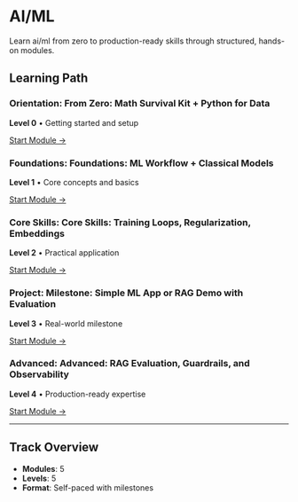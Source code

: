 # AI/ML

Learn ai/ml from zero to production-ready skills through structured, hands-on modules.

## Learning Path

### Orientation: From Zero: Math Survival Kit + Python for Data

**Level 0** • Getting started and setup

[Start Module →](https://github.com/AyhamJo7/Zero-2-Pro/blob/main/05-ai-ml/ai-00-math-python.md)

### Foundations: Foundations: ML Workflow + Classical Models

**Level 1** • Core concepts and basics

[Start Module →](https://github.com/AyhamJo7/Zero-2-Pro/blob/main/05-ai-ml/ai-01-classical-ml.md)

### Core Skills: Core Skills: Training Loops, Regularization, Embeddings

**Level 2** • Practical application

[Start Module →](https://github.com/AyhamJo7/Zero-2-Pro/blob/main/05-ai-ml/ai-02-deeplearning-basics.md)

### Project: Milestone: Simple ML App or RAG Demo with Evaluation

**Level 3** • Real-world milestone

[Start Module →](https://github.com/AyhamJo7/Zero-2-Pro/blob/main/05-ai-ml/ai-03-project-mlapp.md)

### Advanced: Advanced: RAG Evaluation, Guardrails, and Observability

**Level 4** • Production-ready expertise

[Start Module →](https://github.com/AyhamJo7/Zero-2-Pro/blob/main/05-ai-ml/ai-04-advanced.md)

---

## Track Overview

- **Modules**: 5
- **Levels**: 5
- **Format**: Self-paced with milestones
